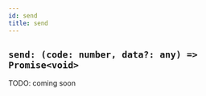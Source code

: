 ```yaml
---
id: send
title: send
---
```


## `send: (code: number, data?: any) => Promise<void>`

TODO: coming soon
